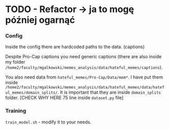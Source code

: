 # TODO - Refactor -> ja to mogę później ogarnąć

### Config

Inside the config there are hardcoded paths to the data. (captions)

Despite Pro-Cap captions you need generic captions (there are also inside my folder `/home2/faculty/mgalkowski/memes_analysis/data/hateful_memes/captions`).

You also need data from `hateful_memes/Pro-Cap/Data/mem*`. I have put them inside `/home2/faculty/mgalkowski/memes_analysis/data/hateful_memes/data/hateful_memes/domain_splits/`. It is important that they are inside `domain_splits` folder. [CHECK WHY HERE 75 line inside `dataset.py` file]

### Training

`train_model.sh` - modify it to your needs.
